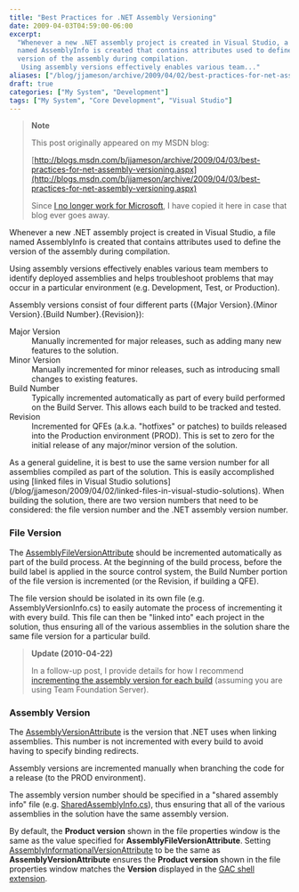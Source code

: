 ```yaml
---
title: "Best Practices for .NET Assembly Versioning"
date: 2009-04-03T04:59:00-06:00
excerpt:
  "Whenever a new .NET assembly project is created in Visual Studio, a file
  named AssemblyInfo is created that contains attributes used to define the
  version of the assembly during compilation. 
   Using assembly versions effectively enables various team..."
aliases: ["/blog/jjameson/archive/2009/04/02/best-practices-for-net-assembly-versioning.aspx", "/blog/jjameson/archive/2009/04/03/best-practices-for-net-assembly-versioning.aspx"]
draft: true
categories: ["My System", "Development"]
tags: ["My System", "Core Development", "Visual Studio"]
---
```


> **Note**
>
> This post originally appeared on my MSDN blog:
>
> [http://blogs.msdn.com/b/jjameson/archive/2009/04/03/best-practices-for-net-assembly-versioning.aspx](http://blogs.msdn.com/b/jjameson/archive/2009/04/03/best-practices-for-net-assembly-versioning.aspx)
>
> Since
> [I no longer work for Microsoft](/blog/jjameson/2011/09/02/last-day-with-microsoft),
> I have copied it here in case that blog ever goes away.

Whenever a new .NET assembly project is created in Visual Studio, a file named
AssemblyInfo is created that contains attributes used to define the version of
the assembly during compilation.

Using assembly versions effectively enables various team members to identify
deployed assemblies and helps troubleshoot problems that may occur in a
particular environment (e.g. Development, Test, or Production).

Assembly versions consist of four different parts ({Major Version}.{Minor
Version}.{Build Number}.{Revision}):

<dl><dt>Major Version</dt><dd>Manually incremented for major releases, such as adding many new features to the solution.</dd><dt>Minor Version</dt><dd>Manually incremented for minor releases, such as introducing small changes to existing features.</dd><dt>Build Number</dt><dd>Typically incremented automatically as part of every build performed on the Build Server. This allows each build to be tracked and tested.</dd><dt>Revision</dt><dd>Incremented for QFEs (a.k.a. "hotfixes" or patches) to builds released into the Production environment (PROD). This is set to zero for the initial release of any major/minor version of the solution.</dd></dl>
As a general guideline, it is best to use the same version number for all
assemblies compiled as part of the solution. This is easily accomplished using
[linked files in Visual Studio solutions](/blog/jjameson/2009/04/02/linked-files-in-visual-studio-solutions).
When building the solution, there are two version numbers that need to be
considered: the file version number and the .NET assembly version number.

### File Version

The
[AssemblyFileVersionAttribute](http://msdn.microsoft.com/en-us/library/system.reflection.assemblyfileversionattribute%28VS.71%29.aspx)
should be incremented automatically as part of the build process. At the
beginning of the build process, before the build label is applied in the source
control system, the Build Number portion of the file version is incremented (or
the Revision, if building a QFE).

The file version should be isolated in its own file (e.g.
AssemblyVersionInfo.cs) to easily automate the process of incrementing it with
every build. This file can then be "linked into" each project in the solution,
thus ensuring all of the various assemblies in the solution share the same file
version for a particular build.

> **Update (2010-04-22)**
>
> In a follow-up post, I provide details for how I recommend
> [incrementing the assembly version for each build](/blog/jjameson/2010/03/25/incrementing-the-assembly-version-for-each-build)
> (assuming you are using Team Foundation Server).

### Assembly Version

The
[AssemblyVersionAttribute](http://msdn.microsoft.com/en-us/library/system.reflection.assemblyversionattribute.aspx)
is the version that .NET uses when linking assemblies. This number is not
incremented with every build to avoid having to specify binding redirects.

Assembly versions are incremented manually when branching the code for a release
(to the PROD environment).

The assembly version number should be specified in a "shared assembly info" file
(e.g.
[SharedAssemblyInfo.cs](/blog/jjameson/2009/04/03/shared-assembly-info-in-visual-studio-projects)),
thus ensuring that all of the various assemblies in the solution have the same
assembly version.

By default, the **Product version** shown in the file properties window is the
same as the value specified for **AssemblyFileVersionAttribute**. Setting
[AssemblyInformationalVersionAttribute](http://msdn.microsoft.com/en-us/library/system.reflection.assemblyinformationalversionattribute%28VS.71%29.aspx)
to be the same as **AssemblyVersionAttribute** ensures the **Product version**
shown in the file properties window matches the **Version** displayed in the
[GAC shell extension](http://msdn.microsoft.com/en-us/library/34149zk3.aspx).
